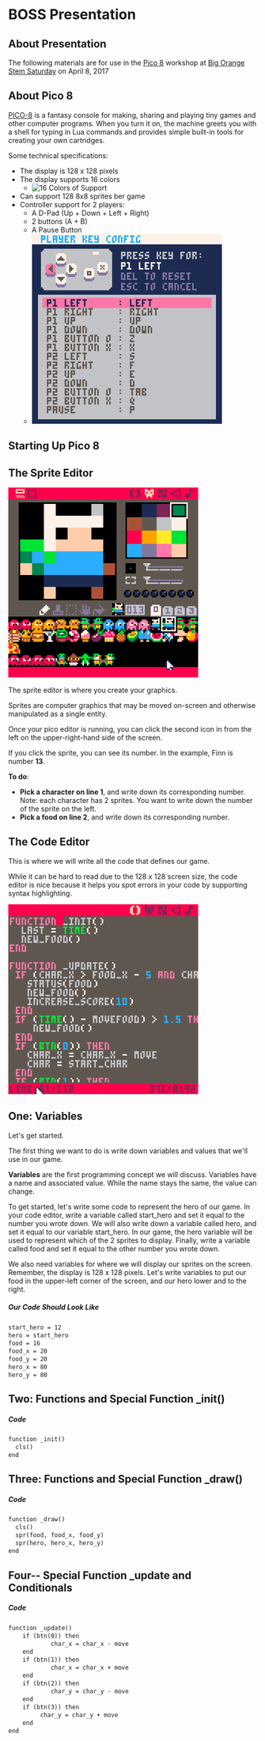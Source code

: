 # BOSS Presentation

## About Presentation

The following materials are for use in the [Pico 8](http://www.lexaloffle.com/pico-8.php) workshop at [Big Orange Stem Saturday](https://www.lib.utk.edu/outreach/soil/b-o-s-s/) on April 8, 2017

## About Pico 8

[PICO-8](http://www.lexaloffle.com/pico-8.php) is a fantasy console for making, sharing and playing tiny games and other computer programs. When you turn it on, the machine greets you with a shell for typing in Lua commands and provides simple built-in tools for creating your own cartridges.

Some technical specifications:

* The display is 128 x 128 pixels
* The display supports 16 colors
	* ![16 Colors of Support](http://www.lexaloffle.com/gfx/pico8_pal_017.png)
* Can support 128 8x8 sprites ber game
* Controller support for 2 players:
	* A D-Pad (Up + Down + Left + Right)
	* 2 buttons (A + B)
	* A Pause Button
	* ![Key Config](images/keyconfig.png)

## Starting Up Pico 8

## The Sprite Editor

![Image of a Sprite Editor in Action](images/spriteeditor.png)

The sprite editor is where you create your graphics.

Sprites are computer graphics that may be moved on-screen and otherwise manipulated as a single entity.

Once your pico editor is running, you can click the second icon in from the left on the upper-right-hand side of the screen.

If you click the sprite, you can see its number.  In the example, Finn is number **13**.

**To do**:
* **Pick a character on line 1**, and write down its corresponding number.  Note:  each character has 2 sprites.  You want to write down the number of the sprite on the left.
* **Pick a food on line 2**, and write down its corresponding number.


## The Code Editor

This is where we will write all the code that defines our game.

While it can be hard to read due to the 128 x 128 screen size, the code editor is nice because it helps you spot errors in your code by supporting syntax highlighting.

![Example Code Editor](images/codeeditor.png)

## One:  Variables

Let's get started.

The first thing we want to do is write down variables and values that we'll use in our game.

**Variables** are the first programming concept we will discuss.  Variables have a name and associated value.  While the name stays the same, the value can change.

To get started, let's write some code to represent the hero of our game.  In your code editor, write a variable called start_hero and set it equal to the number you wrote down.  We will also write down a variable called hero, and set it equal to our variable start_hero.  In our game, the hero variable will be used to represent which of the 2 sprites to display. Finally, write a variable called food and set it equal to the other number you wrote down.

We also need variables for where we will display our sprites on the screen.  Remember, the display is 128 x 128 pixels. Let's write variables to put our food in the upper-left corner of the screen, and our hero lower and to the right.

##### Our Code Should Look Like
```
start_hero = 12
hero = start_hero
food = 16
food_x = 20
food_y = 20
hero_x = 80
hero_y = 80
```

## Two: Functions and Special Function _init()

##### Code
```
function _init()
  cls()
end
```

## Three: Functions and Special Function _draw()

##### Code
```
function _draw()
  cls()
  spr(food, food_x, food_y)
  spr(hero, hero_x, hero_y)
end
```

## Four-- Special Function _update and Conditionals

##### Code
```
function _update()
	if (btn(0)) then
			char_x = char_x - move
	end
	if (btn(1)) then
			char_x = char_x + move
	end
	if (btn(2)) then
			char_y = char_y - move
	end
	if (btn(3)) then
		 char_y = char_y + move
	end
end
```